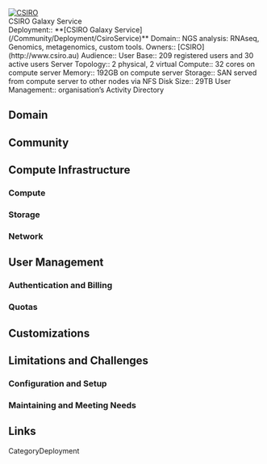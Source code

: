 <div class='center'>
<a href='http://www.csiro.au'><img src='/CsiroLogo.jpg' alt='CSIRO'  /></a>
</div>

<div class="title">CSIRO Galaxy Service</div>



<div class='deploymentbox'>
 Deployment:: **[CSIRO Galaxy Service](/Community/Deployment/CsiroService)**
 Domain:: NGS analysis: RNAseq, Genomics, metagenomics, custom tools.
 Owners:: [CSIRO](http://www.csiro.au)
 Audience:: 
 User Base:: 209 registered users and 30 active users
 Server Topology:: 2 physical, 2 virtual
 Compute:: 32 cores on compute server
 Memory:: 192GB on compute server
 Storage:: SAN served from compute server to other nodes via NFS
 Disk Size:: 29TB
 User Management:: organisation’s Activity Directory
</div>

## Domain

## Community

## Compute Infrastructure

### Compute

### Storage

### Network

## User Management

### Authentication and Billing

### Quotas

## Customizations

## Limitations and Challenges

### Configuration and Setup

### Maintaining and Meeting Needs

## Links



CategoryDeployment
